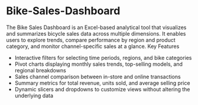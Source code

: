 # Bike-Sales-Dashboard
The Bike Sales Dashboard is an Excel-based analytical tool that visualizes and summarizes bicycle sales data across multiple dimensions. It enables users to explore trends, compare performance by region and product category, and monitor channel-specific sales at a glance.
Key Features
- Interactive filters for selecting time periods, regions, and bike categories
- Pivot charts displaying monthly sales trends, top-selling models, and regional breakdowns
- Sales channel comparison between in-store and online transactions
- Summary metrics for total revenue, units sold, and average selling price
- Dynamic slicers and dropdowns to customize views without altering the underlying data

